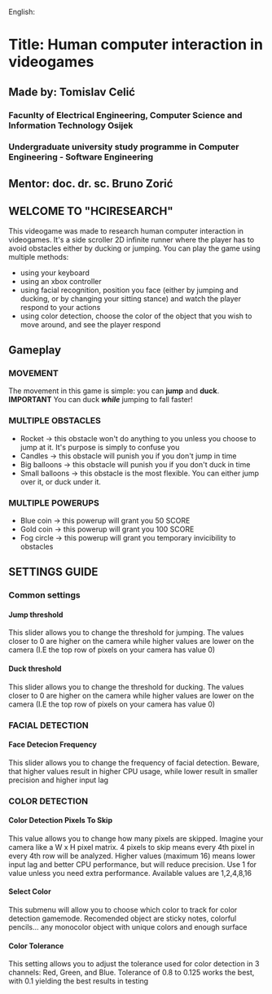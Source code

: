 English:

# Title: Human computer interaction in videogames
## Made by: Tomislav Celić

### Facunlty of Electrical Engineering, Computer Science and Information Technology Osijek
### Undergraduate university study programme in Computer Engineering - Software Engineering

## Mentor: doc. dr. sc. Bruno Zorić

## WELCOME TO "HCIRESEARCH"
This videogame was made to research human computer interaction in videogames. It's a side scroller 2D infinite runner where the player has to avoid obstacles either by ducking or jumping. You can play the game using multiple methods:
- using your keyboard
- using an xbox controller
- using facial recognition, position you face (either by jumping and ducking, or by changing your sitting stance) and watch the player respond to your actions
- using color detection, choose the color of the object that you wish to move around, and see the player respond

## Gameplay

### MOVEMENT
The movement in this game is simple: you can **jump** and **duck**. <br>
**IMPORTANT**  You can duck ***while*** jumping to fall faster!

### MULTIPLE OBSTACLES
- Rocket -> this obstacle won't do anything to you unless you choose to jump at it. It's purpose is simply to confuse you
- Candles -> this obstacle will punish you if you don't jump in time
- Big balloons -> this obstacle will punish you if you don't duck in time
- Small balloons -> this obstacle is the most flexible. You can either jump over it, or duck under it.

### MULTIPLE POWERUPS
- Blue coin -> this powerup will grant you 50 SCORE
- Gold coin -> this powerup will grant you 100 SCORE
- Fog circle -> this powerup will grant you temporary invicibility to obstacles

## SETTINGS GUIDE

### Common settings

#### Jump threshold
This slider allows you to change the threshold for jumping. The values closer to 0 are higher on the camera while higher values are lower on the camera (I.E the top row of pixels on your camera has value 0)

#### Duck threshold
This slider allows you to change the threshold for ducking. The values closer to 0 are higher on the camera while higher values are lower on the camera (I.E the top row of pixels on your camera has value 0)

### FACIAL DETECTION

#### Face Detecion Frequency
This slider allows you to change the frequency of facial detection. Beware, that higher values result in higher CPU usage, while lower result in smaller precision and higher input lag

### COLOR DETECTION

#### Color Detection Pixels To Skip
This value allows you to change how many pixels are skipped. Imagine your camera like a W x H pixel matrix. 4 pixels to skip means every 4th pixel in every 4th row will be analyzed. Higher values (maximum 16) means lower input lag and better CPU performance, but will reduce precision. Use 1 for value unless you need extra performance. Available values are 1,2,4,8,16

#### Select Color
This submenu will allow you to choose which color to track for color detection gamemode. Recomended object are sticky notes, colorful pencils... any monocolor object with unique colors and enough surface

#### Color Tolerance
This setting allows you to adjust the tolerance used for color detection in 3 channels: Red, Green, and Blue. Tolerance of 0.8 to 0.125 works the best, with 0.1 yielding the best results in testing

